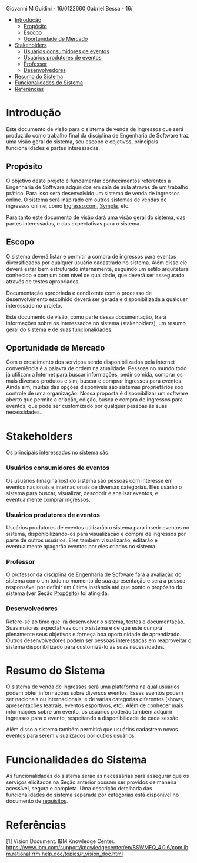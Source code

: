 Giovanni M Guidini - 16/0122660
Gabriel Bessa      - 16/

- [Introdução](#introdu%C3%A7%C3%A3o)
  - [Propósito](#prop%C3%B3sito)
  - [Escopo](#escopo)
  - [Oportunidade de Mercado](#oportunidade-de-mercado)
- [Stakeholders](#stakeholders)
    - [Usuários consumidores de eventos](#usu%C3%A1rios-consumidores-de-eventos)
    - [Usuários produtores de eventos](#usu%C3%A1rios-produtores-de-eventos)
    - [Professor](#professor)
    - [Desenvolvedores](#desenvolvedores)
- [Resumo do Sistema](#resumo-do-sistema)
- [Funcionalidades do Sistema](#funcionalidades-do-sistema)
- [Referências](#refer%C3%AAncias)

# Introdução

Este documento de visão para o sistema de venda de ingressos que será produzido como trabalho final da disciplina de Engenharia de Software traz uma visão geral do sistema, seu escopo e objetivos, principais funcionalidades e partes interessadas.

## Propósito
O objetivo deste projeto é fundamentar conhecimentos referentes à Engenharia de Software adquiridos em sala de aula através de um trabalho prático. Para isso será desenvolvido um sistema de venda de ingressos online.
O sistema será inspirado em outros sistemas de vendas de ingressos online, como [Ingresso.com](https://www.ingresso.com/brasilia/home), [Sympla](https://www.sympla.com.br/eventos/brasilia-df), etc.

Para tanto este documento de visão dará uma visão geral do sistema, das partes interessadas, e das expectativas para o sistema.

## Escopo
O sistema deverá listar e permitir a compra de ingressos para eventos diversificados por qualquer usuário cadastrado no sistema. Além disso ele deverá estar bem estruturado internamente, seguindo um estilo arquitetural conhecido e com um bom nível de qualidade, que deverá ser assegurado através de testes apropriados.

Documentação apropriada e condizente com o processo de desenvolvimento escolhido deverá ser gerada e disponibilizada a qualquer interessado no projeto.

Este documento de visão, como parte dessa documentação, trará informações sobre os interessados no sistema (stakeholders), um resumo geral do sistema e de suas funcionalidades.

## Oportunidade de Mercado
Com o crescimento dos serviços sendo disponibilizados pela internet conveniência é a palavra de ordem na atualidade. Pessoas no mundo todo já utilizam a Internet para buscar informações, pedir comida, comprar os mais diversos produtos e sim, buscar e comprar ingressos para eventos. Ainda sim, muitas das opções disponíveis são sistemas proprietários sob controle de uma organização. Nossa proposta é disponibilizar um software aberto que permite a criação, edição, busca e compra de ingressos para eventos, que pode ser customizado por qualquer pessoas às suas necessidades.

# Stakeholders
Os principais interessados no sistema são:

### Usuários consumidores de eventos
Os usuários (imaginários) do sistema são pessoas com interesse em eventos nacionais e internacionais de diversas categorias. Eles usarão o sistema para buscar, visualizar, descobrir e analisar eventos, e eventualmente comprar ingressos. 

### Usuários produtores de eventos
Usuários produtores de eventos utilizarão o sistema para inserir eventos no sistema, disponibilizando-os para visualização e compra de ingressos por parte de outros usuários. Eles também visualizarão, editarão e eventualmente apagarão eventos por eles criados no sistema.

### Professor
O professor da disciplina de Engenharia de Software fará a avaliação do sistema como um todo no momento de sua apresentação e será a pessoa responsável por definir em última instância até que ponto o propósito do sistema (ver Seção [Propósito](#prop%C3%B3sito)) foi atingida.

### Desenvolvedores
Refere-se ao time que irá desenvolver o sistema, testes e documentação. Suas maiores expectativas com o sistema é de que este cumpra plenamente seus objetivos e forneça boa oportunidade de aprendizado. Outros desenvolvedores podem ser pessoas interessadas em reaproveitar o sistema disponibilizado para customizà-lo às suas necessidades.

# Resumo do Sistema
O sistema de venda de ingressos será uma plataforma na qual usuários podem obter informações sobre diversos eventos. Esses eventos podem ser nacionais ou internacionais, e de várias categorias diferentes (shows, apresentações teatrais, eventos esportivos, etc). Além de conhecer mais informações sobre um evento, os usuários poderão também adquirir ingressos para o evento, respeitando a disponibilidade de cada sessão.

Além disso o sistema também permitirá que usuários cadastrem novos eventos para serem visualizados por outros usuários.
# Funcionalidades do Sistema
As funcionalidades do sistema serão as necessárias para assegurar que os serviços elicitados na Seção anterior possam ser providos de maneira acessível, segura e completa. Uma descrição detalhada das funcionalidades do sistema separada por categorias está disponível no documento de [requisitos](Levantamento_de_requisitos.md).

# Referências

[1] Vision Document. IBM Knowledge Center. https://www.ibm.com/support/knowledgecenter/en/SSWMEQ_4.0.6/com.ibm.rational.rrm.help.doc/topics/r_vision_doc.html
